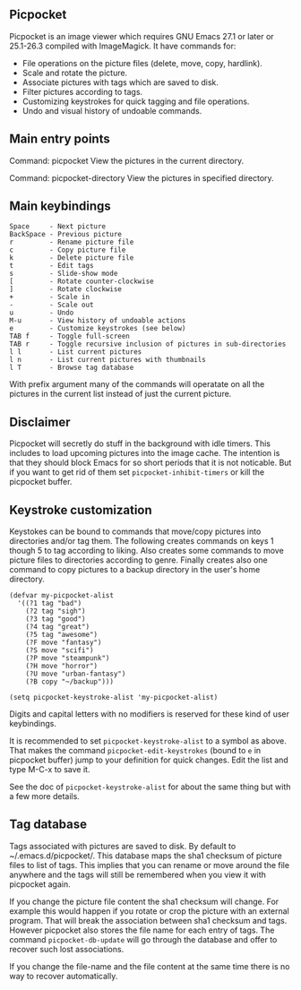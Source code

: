 Picpocket
---------


Picpocket is an image viewer which requires GNU Emacs 27.1 or later
or 25.1-26.3 compiled with ImageMagick.  It have commands for:

* File operations on the picture files (delete, move, copy, hardlink).
* Scale and rotate the picture.
* Associate pictures with tags which are saved to disk.
* Filter pictures according to tags.
* Customizing keystrokes for quick tagging and file operations.
* Undo and visual history of undoable commands.


Main entry points
-----------------

Command: picpocket
  View the pictures in the current directory.

Command: picpocket-directory
  View the pictures in specified directory.


Main keybindings
----------------

    Space     - Next picture
    BackSpace - Previous picture
    r         - Rename picture file
    c         - Copy picture file
    k         - Delete picture file
    t         - Edit tags
    s         - Slide-show mode
    [         - Rotate counter-clockwise
    ]         - Rotate clockwise
    +         - Scale in
    -         - Scale out
    u         - Undo
    M-u       - View history of undoable actions
    e         - Customize keystrokes (see below)
    TAB f     - Toggle full-screen
    TAB r     - Toggle recursive inclusion of pictures in sub-directories
    l l       - List current pictures
    l n       - List current pictures with thumbnails
    l T       - Browse tag database

With prefix argument many of the commands will operatate on all the
pictures in the current list instead of just the current picture.


Disclaimer
----------

Picpocket will secretly do stuff in the background with idle
timers.  This includes to load upcoming pictures into the image
cache.  The intention is that they should block Emacs for so short
periods that it is not noticable.  But if you want to get rid of
them set `picpocket-inhibit-timers` or kill the picpocket buffer.


Keystroke customization
-----------------------

Keystokes can be bound to commands that move/copy pictures into
directories and/or tag them.  The following creates commands on
keys 1 though 5 to tag according to liking.  Also creates some
commands to move picture files to directories according to genre.
Finally creates also one command to copy pictures to a backup
directory in the user's home directory.

    (defvar my-picpocket-alist
      '((?1 tag "bad")
        (?2 tag "sigh")
        (?3 tag "good")
        (?4 tag "great")
        (?5 tag "awesome")
        (?F move "fantasy")
        (?S move "scifi")
        (?P move "steampunk")
        (?H move "horror")
        (?U move "urban-fantasy")
        (?B copy "~/backup")))

    (setq picpocket-keystroke-alist 'my-picpocket-alist)

Digits and capital letters with no modifiers is reserved for these
kind of user keybindings.

It is recommended to set `picpocket-keystroke-alist` to a symbol as
above.  That makes the command `picpocket-edit-keystrokes` (bound
to `e` in picpocket buffer) jump to your definition for quick
changes.  Edit the list and type M-C-x to save it.

See the doc of `picpocket-keystroke-alist` for about the same thing
but with a few more details.


Tag database
------------

Tags associated with pictures are saved to disk.  By default to
~/.emacs.d/picpocket/.  This database maps the sha1 checksum of
picture files to list of tags.  This implies that you can rename or
move around the file anywhere and the tags will still be remembered
when you view it with picpocket again.

If you change the picture file content the sha1 checksum will
change.  For example this would happen if you rotate or crop the
picture with an external program.  That will break the association
between sha1 checksum and tags.  However picpocket also stores the
file name for each entry of tags.  The command
`picpocket-db-update` will go through the database and offer to
recover such lost associations.

If you change the file-name and the file content at the same time
there is no way to recover automatically.



